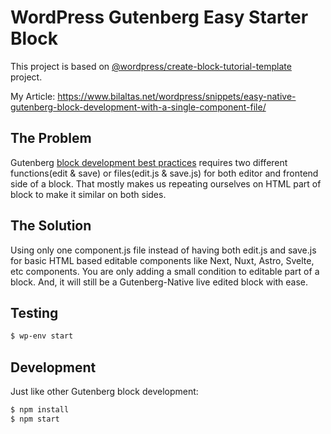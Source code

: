 # WordPress Gutenberg Easy Starter Block
This project is based on [@wordpress/create-block-tutorial-template](https://www.npmjs.com/package/@wordpress/create-block-tutorial-template) project.

My Article: https://www.bilaltas.net/wordpress/snippets/easy-native-gutenberg-block-development-with-a-single-component-file/

## The Problem
Gutenberg [block development best practices](https://developer.wordpress.org/block-editor/) requires two different functions(edit & save) or files(edit.js & save.js) for both editor and frontend side of a block. That mostly makes us repeating ourselves on HTML part of block to make it similar on both sides.

## The Solution
Using only one component.js file instead of having both edit.js and save.js for basic HTML based editable components like Next, Nuxt, Astro, Svelte, etc components. You are only adding a small condition to editable part of a block. And, it will still be a Gutenberg-Native live edited block with ease.

## Testing
```sh
$ wp-env start
```

## Development
Just like other Gutenberg block development:
```sh
$ npm install
$ npm start
```
